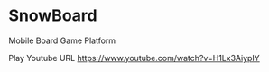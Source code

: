 # SnowBoard
Mobile Board Game Platform

Play Youtube URL
https://www.youtube.com/watch?v=H1Lx3AiypIY
